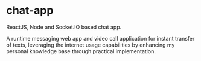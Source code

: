 # chat-app
ReactJS, Node and Socket.IO based chat app.

A runtime messaging web app and video call application for instant
transfer of texts, leveraging the internet usage capabilities by enhancing
my personal knowledge base through practical implementation.
